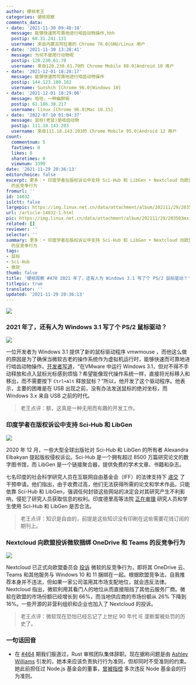 ```yaml
---
author: 硬核老王
categories: 硬核观察
comments_data:
- date: '2021-11-30 09:48:10'
  message: 能够快速而可靠地进行啮齿动物操作,hhh
  postip: 60.31.241.131
  username: 来自内蒙古阿拉善的 Chrome 78.0|GNU/Linux 用户
- date: '2021-11-30 13:28:41'
  message: 为何不是爬行动物呢
  postip: 120.230.61.70
  username: 来自120.230.61.70的 Chrome Mobile 80.0|Android 10 用户
- date: '2021-12-01 18:28:17'
  message: 能够快速而可靠地进行啮齿动物操作
  postip: 144.123.180.162
  username: Sunshch [Chrome 96.0|Windows 10]
- date: '2021-12-01 18:29:06'
  message: 哈哈，一种幽默嘛
  postip: 61.186.30.217
  username: linux [Chrome 96.0|Mac 10.15]
- date: '2022-07-10 01:04:37'
  message: 鼠标(老鼠)是啮齿动物
  postip: 111.18.143.203
  username: 来自111.18.143.203的 Chrome Mobile 95.0|Android 12 用户
count:
  commentnum: 5
  favtimes: 0
  likes: 0
  sharetimes: 0
  viewnum: 3399
date: '2021-11-29 20:36:13'
editorchoice: false
excerpt: 更多：• 印度学者在版权诉讼中支持 Sci-Hub 和 LibGen • Nextcloud 向欧盟投诉微软捆绑 OneDrive 和 Teams
  的反竞争行为
fromurl: ''
id: 14032
islctt: false
largepic: https://img.linux.net.cn/data/attachment/album/202111/29/203503mxi0a4rvxlz4cal7.jpg
url: /article-14032-1.html
pic: https://img.linux.net.cn/data/attachment/album/202111/29/203503mxi0a4rvxlz4cal7.jpg.thumb.jpg
related: []
reviewer: ''
selector: ''
summary: 更多：• 印度学者在版权诉讼中支持 Sci-Hub 和 LibGen • Nextcloud 向欧盟投诉微软捆绑 OneDrive 和 Teams
  的反竞争行为
tags:
- 鼠标
- Sci-Hub
- 微软
thumb: false
title: '硬核观察 #470 2021 年了，还有人为 Windows 3.1 写了个 PS/2 鼠标驱动？'
titlepic: true
translator: ''
updated: '2021-11-29 20:36:13'
---
```


![](https://img.linux.net.cn/data/attachment/album/202111/29/203503mxi0a4rvxlz4cal7.jpg)


### 2021 年了，还有人为 Windows 3.1 写了个 PS/2 鼠标驱动？


![](https://img.linux.net.cn/data/attachment/album/202111/29/203516ath73l210lbdhdxh.jpg)


一位开发者为 Windows 3.1 提供了新的鼠标驱动程序 vmwmouse ，而他这么做的原因是为了确保当微软古老的操作系统作为虚拟机运行时，能够快速而可靠地进行啮齿动物操作。[开发者写道](https://github.com/NattyNarwhal/vmwmouse)，“在VMware 中运行 Windows 3.1，但对不得不手动释放和点入鼠标光标感到烦恼？希望能像现代操作系统一样，直接将光标移入和移出，而不需要按下 `Ctrl+Alt` 释放鼠标？”所以，他开发了这个驱动程序。他表示，主要的困难是在 USB 出现之前，没有办法发送鼠标的绝对坐标，而 Windows 3.x 来自 USB 之前的时代。



> 
> 老王点评：额，这真是一种无用而有趣的开发工作。
> 
> 
> 


### 印度学者在版权诉讼中支持 Sci-Hub 和 LibGen


![](https://img.linux.net.cn/data/attachment/album/202111/29/203535kadspfg1i8afx3s8.jpg)


2020 年 12 月，一些大型全球出版社对 Sci-Hub 和 LibGen 的所有者 Alexandra Elbakyan 提起版权侵权诉讼。Sci-Hub 是一个拥有超过 8500 万篇研究论文的数字图书馆，而 LibGen 是一个链接聚合器，提供免费的学术文章、书籍和杂志。


七名印度的社会科学研究人员在互联网自由基金会（IFF）的法律支持下 [递交](https://internetfreedom.in/social-science-researchers-move-delhi-high-court-to-protect-libgen-scihub/) 了干预申请。他们指出，由于收费过高，他们无法获得所需的论文和学术作品，只能依靠 Sci-Hub 和 LibGen，强调任何封锁这些网站的决定会对其研究产生不利影响，侵犯了研究人员获取信息的权利。印度德里高等法院 [正在审理](https://www.trtworld.com/magazine/indian-academics-throw-weight-behind-sci-hub-and-libgen-in-landmark-case-51780) 研究人员和学生使用 Sci-Hub 和 LibGen 是否合法。



> 
> 老王点评：知识是自由的，前提是这些知识没有印刷在这些需要花钱订阅的期刊上。
> 
> 
> 


### Nextcloud 向欧盟投诉微软捆绑 OneDrive 和 Teams 的反竞争行为


![](https://img.linux.net.cn/data/attachment/album/202111/29/203550wjzngav064v4o403.jpg)


Nextcloud 已正式向欧盟委员会 [投诉](https://ec.europa.eu/info/departments/competition_en) 微软的反竞争行为，即将其 OneDrive 云、Teams 和其他服务与 Windows 10 和 11 捆绑在一起。根据欧盟竞争法，自我推荐本身并不违法，但如果一家公司滥用其市场支配地位，就会违反法律。Nextcloud 指出，微软利用其看门人的地位从而直接阻挡了其他云服务厂商。微软在欧盟的市场份额已经增长到 66%，而当地供应商的市场份额从 26% 下降到 16%。一些开源的非营利组织和企业也加入了 Nextcloud 的投诉。



> 
> 老王点评：微软现在恐怕已经忘记了上世纪 90 年代 IE 垄断案被处罚的历史了。
> 
> 
> 


### 一句话回音


* 在 [#464](/article-14013-1.html) 期我们报道过，Rust 审核团队集体辞职。现在据称问题是由 [Ashley Williams](https://www.rust-lang.org/governance/teams/core) 引发的，她本来应该负责执行行为准则，但却同时不受准则的约束。她此前担任过 Node.js 基金会的董事，[曾被指控](https://news.ycombinator.com/item?id=28633113) 多次违反 Node 基金会的行为准则。